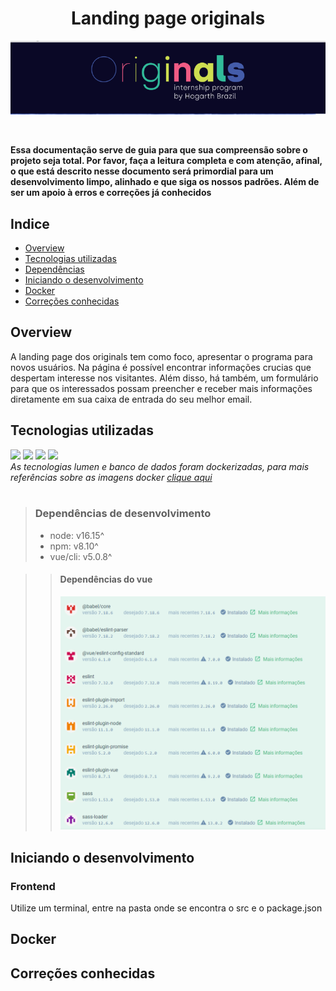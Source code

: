
<h1 align="center">Landing page originals</h1>
<p align="center"><img src=".md_files\logo_originals.png" /></p> <br/>
<p><strong>Essa documentação serve de guia para que sua compreensão sobre o projeto seja total. Por favor, faça a leitura completa e com atenção, afinal, o que está descrito nesse documento será primordial para um desenvolvimento limpo, alinhado e que siga os nossos padrões. Além de ser um apoio à erros e correções já conhecidos</strong></p>


<h2>Indice</h2> 
<ul> 
<li><a href="#overview">Overview</a></li>
<li><a href="#tecnologias">Tecnologias utilizadas</a></li>
<li><a href="#dependencias">Dependências</a></li>
<li><a href="#iniciando">Iniciando o desenvolvimento</a></li>
<li><a href="#docker">Docker</a></li>
<li><a href="#correcoes">Correções conhecidas</a></li>
</ul>


<h2 id="overview">Overview</h2> 
<p>A landing page dos originals tem como foco, apresentar o programa para novos usuários. Na página é possível encontrar informações crucias que despertam  interesse nos visitantes. Além disso, há também, um formulário para que os interessados possam preencher e receber mais informações diretamente em sua caixa de entrada do seu melhor email.</p>

<h2 id="tecnologias">Tecnologias utilizadas</h2>

<img src="https://img.shields.io/badge/VUE-CLI@5.0.8-41B883"/>
<img src="https://img.shields.io/badge/LUMEN-9-F05340"/>
<img src="https://img.shields.io/badge/MYSQL/MARIADB-15.1/10.8.3-00758F"/>
<img src="https://img.shields.io/badge/DOCKER-20.10.16-2393e7"/> <br/>
<span><i>As tecnologias lumen e banco de dados foram dockerizadas, para  mais referências sobre as imagens docker <a href="#docker">clique aqui</a></i></span> <br><br>

> <h3>Dependências de desenvolvimento</h3>
> <ul>
><li>node: v16.15^</li>
><li>npm: v8.10^</li>
><li>vue/cli: v5.0.8^</li>
></ul>

>><h4>Dependências do vue</h4>
>><img src=".md_files\vue_deps.png"/>

<h2 id="iniciando">Iniciando o desenvolvimento</h2>

<h3>Frontend</h3>

<p>Utilize um terminal, entre na pasta onde se encontra o src e o package.json</p>

<h2 id="docker">Docker</h2>

<h2 id="correcoes">Correções conhecidas</h2>